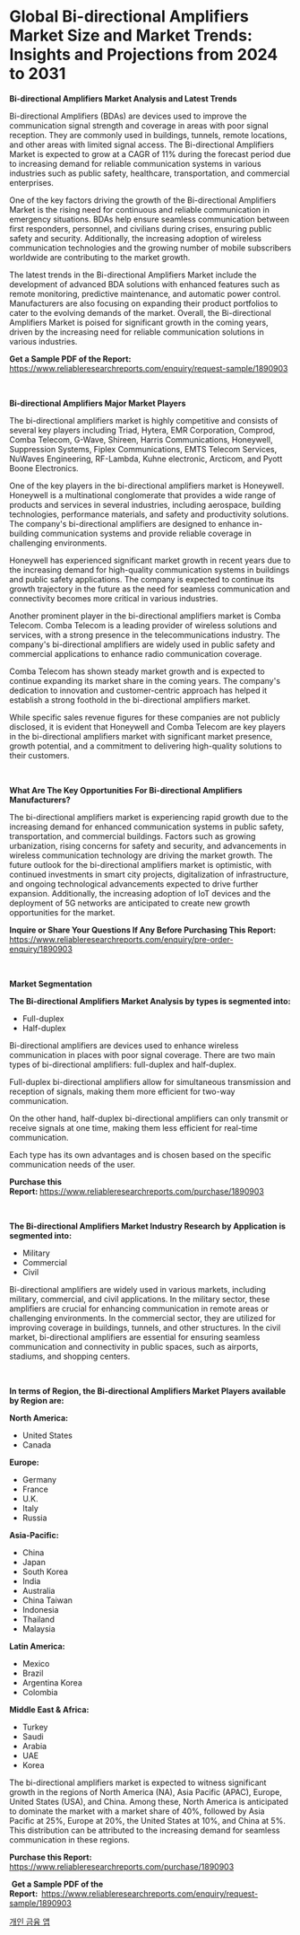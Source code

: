 <p><h1>Global Bi-directional Amplifiers Market Size and Market Trends: Insights and Projections from 2024 to 2031</h1></p><p><strong>Bi-directional Amplifiers Market Analysis and Latest Trends</strong></p>
<p><p>Bi-directional Amplifiers (BDAs) are devices used to improve the communication signal strength and coverage in areas with poor signal reception. They are commonly used in buildings, tunnels, remote locations, and other areas with limited signal access. The Bi-directional Amplifiers Market is expected to grow at a CAGR of 11% during the forecast period due to increasing demand for reliable communication systems in various industries such as public safety, healthcare, transportation, and commercial enterprises.</p><p>One of the key factors driving the growth of the Bi-directional Amplifiers Market is the rising need for continuous and reliable communication in emergency situations. BDAs help ensure seamless communication between first responders, personnel, and civilians during crises, ensuring public safety and security. Additionally, the increasing adoption of wireless communication technologies and the growing number of mobile subscribers worldwide are contributing to the market growth.</p><p>The latest trends in the Bi-directional Amplifiers Market include the development of advanced BDA solutions with enhanced features such as remote monitoring, predictive maintenance, and automatic power control. Manufacturers are also focusing on expanding their product portfolios to cater to the evolving demands of the market. Overall, the Bi-directional Amplifiers Market is poised for significant growth in the coming years, driven by the increasing need for reliable communication solutions in various industries.</p></p>
<p><strong>Get a Sample PDF of the Report:&nbsp;</strong> <a href="https://www.reliableresearchreports.com/enquiry/request-sample/1890903">https://www.reliableresearchreports.com/enquiry/request-sample/1890903</a></p>
<p>&nbsp;</p>
<p><strong>Bi-directional Amplifiers Major Market Players</strong></p>
<p><p>The bi-directional amplifiers market is highly competitive and consists of several key players including Triad, Hytera, EMR Corporation, Comprod, Comba Telecom, G-Wave, Shireen, Harris Communications, Honeywell, Suppression Systems, Fiplex Communications, EMTS Telecom Services, NuWaves Engineering, RF-Lambda, Kuhne electronic, Arcticom, and Pyott Boone Electronics.</p><p>One of the key players in the bi-directional amplifiers market is Honeywell. Honeywell is a multinational conglomerate that provides a wide range of products and services in several industries, including aerospace, building technologies, performance materials, and safety and productivity solutions. The company's bi-directional amplifiers are designed to enhance in-building communication systems and provide reliable coverage in challenging environments.</p><p>Honeywell has experienced significant market growth in recent years due to the increasing demand for high-quality communication systems in buildings and public safety applications. The company is expected to continue its growth trajectory in the future as the need for seamless communication and connectivity becomes more critical in various industries.</p><p>Another prominent player in the bi-directional amplifiers market is Comba Telecom. Comba Telecom is a leading provider of wireless solutions and services, with a strong presence in the telecommunications industry. The company's bi-directional amplifiers are widely used in public safety and commercial applications to enhance radio communication coverage.</p><p>Comba Telecom has shown steady market growth and is expected to continue expanding its market share in the coming years. The company's dedication to innovation and customer-centric approach has helped it establish a strong foothold in the bi-directional amplifiers market.</p><p>While specific sales revenue figures for these companies are not publicly disclosed, it is evident that Honeywell and Comba Telecom are key players in the bi-directional amplifiers market with significant market presence, growth potential, and a commitment to delivering high-quality solutions to their customers.</p></p>
<p>&nbsp;</p>
<p><strong>What Are The Key Opportunities For Bi-directional Amplifiers Manufacturers?</strong></p>
<p><p>The bi-directional amplifiers market is experiencing rapid growth due to the increasing demand for enhanced communication systems in public safety, transportation, and commercial buildings. Factors such as growing urbanization, rising concerns for safety and security, and advancements in wireless communication technology are driving the market growth. The future outlook for the bi-directional amplifiers market is optimistic, with continued investments in smart city projects, digitalization of infrastructure, and ongoing technological advancements expected to drive further expansion. Additionally, the increasing adoption of IoT devices and the deployment of 5G networks are anticipated to create new growth opportunities for the market.</p></p>
<p><strong>Inquire or Share Your Questions If Any Before Purchasing This Report:</strong> <a href="https://www.reliableresearchreports.com/enquiry/pre-order-enquiry/1890903">https://www.reliableresearchreports.com/enquiry/pre-order-enquiry/1890903</a></p>
<p>&nbsp;</p>
<p><strong>Market Segmentation</strong></p>
<p><strong>The Bi-directional Amplifiers Market Analysis by types is segmented into:</strong></p>
<p><ul><li>Full-duplex</li><li>Half-duplex</li></ul></p>
<p><p>Bi-directional amplifiers are devices used to enhance wireless communication in places with poor signal coverage. There are two main types of bi-directional amplifiers: full-duplex and half-duplex. </p><p>Full-duplex bi-directional amplifiers allow for simultaneous transmission and reception of signals, making them more efficient for two-way communication. </p><p>On the other hand, half-duplex bi-directional amplifiers can only transmit or receive signals at one time, making them less efficient for real-time communication. </p><p>Each type has its own advantages and is chosen based on the specific communication needs of the user.</p></p>
<p><strong>Purchase this Report:&nbsp;</strong><a href="https://www.reliableresearchreports.com/purchase/1890903">https://www.reliableresearchreports.com/purchase/1890903</a></p>
<p>&nbsp;</p>
<p><strong>The Bi-directional Amplifiers Market Industry Research by Application is segmented into:</strong></p>
<p><ul><li>Military</li><li>Commercial</li><li>Civil</li></ul></p>
<p><p>Bi-directional amplifiers are widely used in various markets, including military, commercial, and civil applications. In the military sector, these amplifiers are crucial for enhancing communication in remote areas or challenging environments. In the commercial sector, they are utilized for improving coverage in buildings, tunnels, and other structures. In the civil market, bi-directional amplifiers are essential for ensuring seamless communication and connectivity in public spaces, such as airports, stadiums, and shopping centers.</p></p>
<p>&nbsp;</p>
<p><strong>In terms of Region, the Bi-directional Amplifiers Market Players available by Region are:</strong></p>
<p>
    <p> <strong> North America: </strong>
        <ul>
            <li>United States</li>
            <li>Canada</li>
        </ul>
        </p> 
    <p> <strong> Europe: </strong>
        <ul>
            <li>Germany</li>
            <li>France</li>
            <li>U.K.</li>
            <li>Italy</li>
            <li>Russia</li>
        </ul>
        </p> 
    <p> <strong> Asia-Pacific: </strong>
        <ul>
            <li>China</li>
            <li>Japan</li>
            <li>South Korea</li>
            <li>India</li>
            <li>Australia</li>
            <li>China Taiwan</li>
            <li>Indonesia</li>
            <li>Thailand</li>
            <li>Malaysia</li>
        </ul>
        </p> 
    <p> <strong> Latin America: </strong>
        <ul>
            <li>Mexico</li>
            <li>Brazil</li>
            <li>Argentina Korea</li>
            <li>Colombia</li>
        </ul>
        </p> 
    <p> <strong> Middle East & Africa: </strong>
        <ul>
            <li>Turkey</li>
            <li>Saudi</li>
            <li>Arabia</li>
            <li>UAE</li>
            <li>Korea</li>
        </ul>
    </p>
    </p>
<p><p>The bi-directional amplifiers market is expected to witness significant growth in the regions of North America (NA), Asia Pacific (APAC), Europe, United States (USA), and China. Among these, North America is anticipated to dominate the market with a market share of 40%, followed by Asia Pacific at 25%, Europe at 20%, the United States at 10%, and China at 5%. This distribution can be attributed to the increasing demand for seamless communication in these regions.</p></p>
<p><strong>Purchase this Report: </strong><a href="https://www.reliableresearchreports.com/purchase/1890903">https://www.reliableresearchreports.com/purchase/1890903</a></p>
<p>&nbsp;<strong>Get a Sample PDF of the Report:&nbsp;&nbsp;</strong><a href="https://www.reliableresearchreports.com/enquiry/request-sample/1890903">https://www.reliableresearchreports.com/enquiry/request-sample/1890903</a></p>
<p><strong></strong></p>
<p><p><a href="https://github.com/oajzkywllm460/Market-Research-Report-List-1/blob/main/453549112967.md">개인 금융 앱</a></p></p>